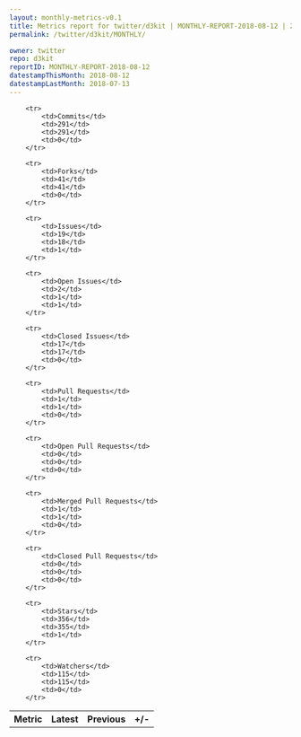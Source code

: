 ```yaml
---
layout: monthly-metrics-v0.1
title: Metrics report for twitter/d3kit | MONTHLY-REPORT-2018-08-12 | 2018-08-12
permalink: /twitter/d3kit/MONTHLY/

owner: twitter
repo: d3kit
reportID: MONTHLY-REPORT-2018-08-12
datestampThisMonth: 2018-08-12
datestampLastMonth: 2018-07-13
---
```



<table style="width: 100%;">
    <tr>
        <th>Metric</th>
        <th>Latest</th>
        <th>Previous</th>
        <th>+/-</th>
    </tr>

        <tr>
            <td>Commits</td>
            <td>291</td>
            <td>291</td>
            <td>0</td>
        </tr>
        
        <tr>
            <td>Forks</td>
            <td>41</td>
            <td>41</td>
            <td>0</td>
        </tr>
        
        <tr>
            <td>Issues</td>
            <td>19</td>
            <td>18</td>
            <td>1</td>
        </tr>
        
        <tr>
            <td>Open Issues</td>
            <td>2</td>
            <td>1</td>
            <td>1</td>
        </tr>
        
        <tr>
            <td>Closed Issues</td>
            <td>17</td>
            <td>17</td>
            <td>0</td>
        </tr>
        
        <tr>
            <td>Pull Requests</td>
            <td>1</td>
            <td>1</td>
            <td>0</td>
        </tr>
        
        <tr>
            <td>Open Pull Requests</td>
            <td>0</td>
            <td>0</td>
            <td>0</td>
        </tr>
        
        <tr>
            <td>Merged Pull Requests</td>
            <td>1</td>
            <td>1</td>
            <td>0</td>
        </tr>
        
        <tr>
            <td>Closed Pull Requests</td>
            <td>0</td>
            <td>0</td>
            <td>0</td>
        </tr>
        
        <tr>
            <td>Stars</td>
            <td>356</td>
            <td>355</td>
            <td>1</td>
        </tr>
        
        <tr>
            <td>Watchers</td>
            <td>115</td>
            <td>115</td>
            <td>0</td>
        </tr>
        
</table>
